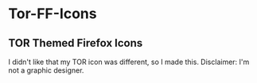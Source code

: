 # Tor-FF-Icons
TOR Themed Firefox Icons
---
I didn't like that my TOR icon was different, so I made this. Disclaimer: I'm not a graphic designer.
